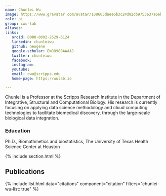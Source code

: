 ```yaml
---
name: Chunlei Wu
image: https://www.gravatar.com/avatar/108605daee6b3c24d02db9753637a66b?s=200
role: pi
group: cwu-lab
aliases:
links:
   orcid: 0000-0002-2629-6124
   linkedin: chunleiwu
   github: newgene
   google-scholar: EmD8988AAAAJ
   twitter: chunleiwu
   facebook:
   instagram: 
   youtube:
   email: cwu@scripps.edu
   home-page: https://wulab.io

---
```


Chunlei is a Professor at the Scripps Research Institute in the Department of Integrative, Structural and Computational Biology. His research is currently focusing on applying data science methodology and cloud computing technologies to facilitate biomedical discovery, through the large-scale biological data integration.

### Education
Ph.D., Biomathmetics and biostatistics, The University of Texas Health Science Center at Houston


{% include section.html %}
## Publications

{% include list.html data="citations" component="citation" filters="chunlei-wu-list: true" %}
